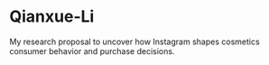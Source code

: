 # Qianxue-Li

My research proposal to uncover how Instagram shapes cosmetics consumer behavior and purchase decisions. 
